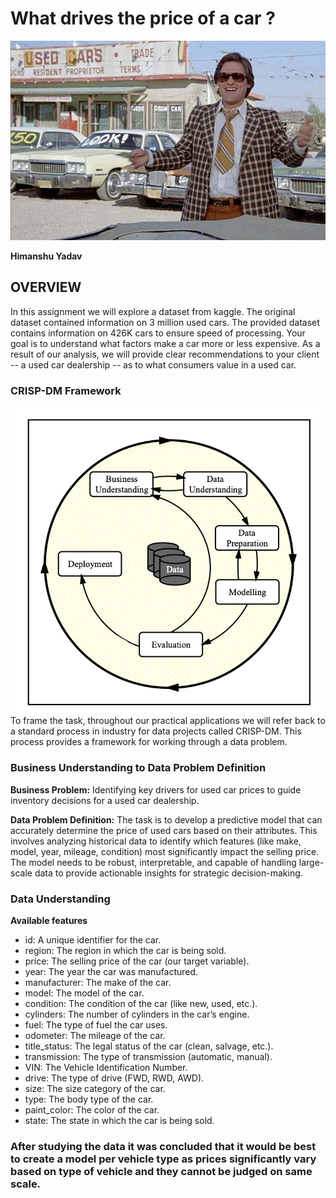 # What drives the price of a car ?
![CARS](images/kurt.jpeg)

**Himanshu Yadav**


## **OVERVIEW**

In this assignment we will explore a dataset from kaggle. The original dataset contained information on 3 million used cars. The provided dataset contains information on 426K cars to ensure speed of processing.  Your goal is to understand what factors make a car more or less expensive.  As a result of our analysis, we will provide clear recommendations to your client -- a used car dealership -- as to what consumers value in a used car.

### CRISP-DM Framework

![CRISP](images/crisp.png)
To frame the task, throughout our practical applications we will refer back to a standard process in industry for data projects called CRISP-DM. This process provides a framework for working through a data problem.

### Business Understanding to Data Problem Definition
**Business Problem:** Identifying key drivers for used car prices to guide inventory decisions for a used car dealership.

**Data Problem Definition:** The task is to develop a predictive model that can accurately determine the price of used cars based on their attributes. This involves analyzing historical data to identify which features (like make, model, year, mileage, condition) most significantly impact the selling price. The model needs to be robust, interpretable, and capable of handling large-scale data to provide actionable insights for strategic decision-making.

### Data Understanding

**Available features**
- id: A unique identifier for the car.
- region: The region in which the car is being sold.
- price: The selling price of the car (our target variable).
- year: The year the car was manufactured.
- manufacturer: The make of the car.
- model: The model of the car.
- condition: The condition of the car (like new, used, etc.).
- cylinders: The number of cylinders in the car’s engine.
- fuel: The type of fuel the car uses.
- odometer: The mileage of the car.
- title_status: The legal status of the car (clean, salvage, etc.).
- transmission: The type of transmission (automatic, manual).
- VIN: The Vehicle Identification Number.
- drive: The type of drive (FWD, RWD, AWD).
- size: The size category of the car.
- type: The body type of the car.
- paint_color: The color of the car.
- state: The state in which the car is being sold.

### **After studying the data it was concluded that it would be best to create a model per vehicle type as prices significantly vary based on type of vehicle and they cannot be judged on same scale.**

 
